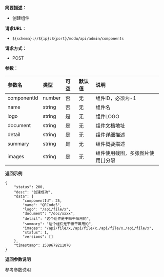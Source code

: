 **简要描述：** 

- 创建组件

**请求URL：** 
- ` ${schema}://${ip}:${port}/modu/api/admin/components `
  
**请求方式：**
- POST 

**参数：** 

| 参数名 | 类型 | 可空 | 默认值 | 说明 |
| :-- | :-- | :-- | :-- | :-- |
| componentId | number | 否 | 无 | 组件ID，必须为-1 |
| name | string | 否 | 无 | 组件名 |
| logo | string | 是 | 无 | 组件LOGO |
| document | string | 是 | 无 | 组件文档地址 |
| detail | string | 是 | 无 | 组件详细描述 |
| summary | string | 是 | 无 | 组件概要描述 |
| images | string | 是 | 无 | 组件使用截图，多张图片使用[,]分隔 |

 **返回示例**

``` 
{
    "status": 200,
    "desc": "创建成功",
    "data": {
        "componentId": 25,
        "name": "QRCode5",
        "logo": "/api/file/x",
        "document": "/doc/xxxx",
        "detail": "这个组件是干嘛干嘛用的",
        "summary": "这个组件是干嘛干嘛用的",
        "images": "/api/file/x,/api/file/x,/api/file/x,/api/file/x",
        "status": 1,
        "versions": []
    },
    "timestamp": 1509679211070
}
```

 **返回参数说明** 

参考参数说明





